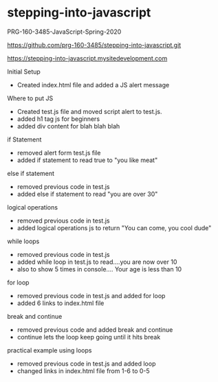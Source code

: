 # stepping-into-javascript
PRG-160-3485-JavaScript-Spring-2020 

https://github.com/prg-160-3485/stepping-into-javascript.git

https://stepping-into-javascript.mysitedevelopment.com


Initial Setup
- Created index.html file and added a JS alert message

Where to put JS

- Created test.js file and moved script alert to test.js.
- added h1 tag js for beginners
- added div content for blah blah blah

if Statement
- removed alert form test.js file 
- added if statement to read true to "you like meat"

else if statement
- removed previous code in test.js
- added else if statement to read "you are over 30"

logical operations
- removed previous code in test.js
- added logical operations js to return "You can come, you cool dude"

while loops
- removed previous code in test.js
- added while loop in test.js to read....you are now over 10
- also to show 5 times in console.... Your age is less than 10

for loop
- removed previous code in test.js and added for loop
- added 6 links to index.html file

break and continue
- removed previous code and added break and continue
- continue lets the loop keep going until it hits break

practical example using loops
- removed previous code in test.js and added loop
- changed links in index.html file from 1-6 to 0-5



